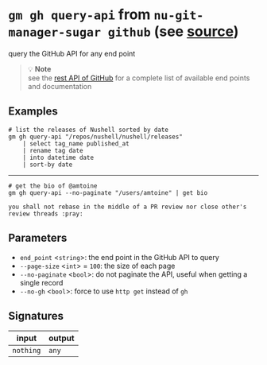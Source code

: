 # `gm gh query-api` from `nu-git-manager-sugar github` (see [source](https://github.com/amtoine/nu-git-manager/blob/main/pkgs/nu-git-manager-sugar/nu-git-manager-sugar/github.nu#L89))
query the GitHub API for any end point

> :bulb: **Note**  
> see the [rest API of GitHub](https://docs.github.com/en/rest) for a complete
> list of available end points and documentation

## Examples
```nushell
# list the releases of Nushell sorted by date
gm gh query-api "/repos/nushell/nushell/releases"
    | select tag_name published_at
    | rename tag date
    | into datetime date
    | sort-by date
```
---
```nushell
# get the bio of @amtoine
gm gh query-api --no-paginate "/users/amtoine" | get bio
```
```
you shall not rebase in the middle of a PR review nor close other's review threads :pray:
```

## Parameters
- `end_point` <`string`>: the end point in the GitHub API to query
- `--page-size` <`int`> = `100`: the size of each page
- `--no-paginate` <`bool`>: do not paginate the API, useful when getting a single record
- `--no-gh` <`bool`>: force to use `http get` instead of `gh`


## Signatures
| input     | output |
| --------- | ------ |
| `nothing` | `any`  |
